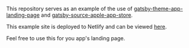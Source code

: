 This repository serves as an example of the use of [gatsby-theme-app-landing-page](https://github.com/joshuakemmerling/gatsby-theme-app-landing-page) and [gatsby-source-apple-app-store](https://github.com/joshuakemmerling/gatsby-source-apple-app-store).

This example site is deployed to Netlify and can be viewed [here](https://sharp-engelbart-a2379e.netlify.app/).

Feel free to use this for you app's landing page.
